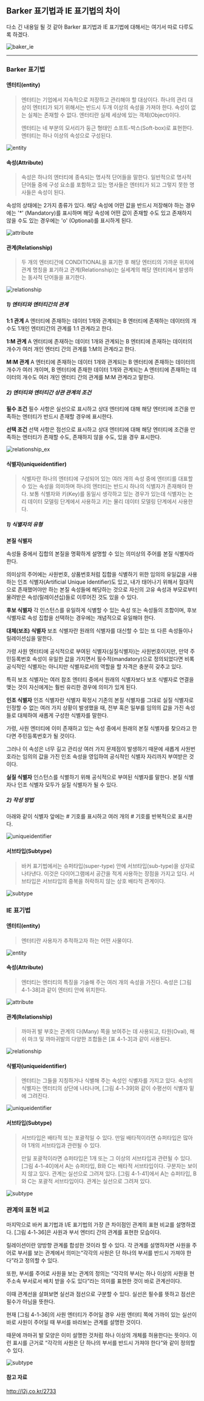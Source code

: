 ## Barker 표기법과 IE 표기법의 차이  

다소 긴 내용일 될 것 같아 Barker 표기법과 IE 표기법에 대해서는 여기서 따로 다루도록 하겠다. 

![baker_ie](https://raw.githubusercontent.com/rjs1197/rjs1197.github.io/master/img/database/baker_ie.jpg)

---

### Barker 표기법  

#### 엔터티(entity)  

> 엔터티는 기업에서 지속적으로 저장하고 관리해야 할 대상이다. 하나의 관리 대상이 엔터티가 되기 위해서는 반드시 두개 이상의 속성을 가져야 한다. 속성이 없는 실체는 존재할 수 없다. 엔터티란 실제 세상에 있는 객체(Object)이다.
>
> 엔터티는 네 부분의 모서리가 둥근 형태인 소프트-박스(Soft-box)로 표현한다.
> 엔터티는 하나 이상의 속성으로 구성된다.
  

![entity](https://raw.githubusercontent.com/rjs1197/rjs1197.github.io/master/img/database/baker/entity.jpg)
  

#### 속성(Attribute)  

> 속성은 하나의 엔터티에 종속되는 명사적 단어들을 말한다. 일반적으로 명사적 단어들 중에 구성 요소를 포함하고 있는 명사들은 엔터티가 되고 그렇지 못한 명사들은 속성이 된다.  

속성의 상태에는 2가지 종류가 있다. 해당 속성에 어떤 값을 반드시 저장해야 하는 경우에는 '*' (Mandatory)를 표시하며 해당 속성에 어떤 값이 존재할 수도 있고 존재하지 않을 수도 있는 경우에는 'o' (Optional)를 표시하게 된다.  

![attribute](https://raw.githubusercontent.com/rjs1197/rjs1197.github.io/master/img/database/baker/attribute.jpg)
  

#### 관계(Relationship)  

> 두 개의 엔터티간에 CONDITIONAL을 표기한 후 해당 엔터티의 가까운 위치에 관계 명칭을 표기하고 관계(Relationship)는 실세계의 해당 엔터티에서 발생하는 동사적 단어들을 표기한다.  

![relationship](https://raw.githubusercontent.com/rjs1197/rjs1197.github.io/master/img/database/baker/relationship.jpg)
  

##### 1) 엔터티와 엔터티간의 관계  

**1:1 관계**
A 엔터티에 존재하는 데이터 1개와 관계되는 B 엔터티에 존재하는 데이터의 개수도 1개인 엔터티간의 관계를 1:1 관계라고 한다.  

**1:M 관계**
A 엔터티에 존재하는 데이터 1개와 관계되는 B 엔터티에 존재하는 데이터의 개수가 여러 개인 엔터티 간의 관계를 1:M의 관계라고 한다.  

**M:M 관계**
A 엔터티에 존재하는 데이터 1개와 관계되는 B 엔터티에 존재하는 데이터의 개수가 여러 개이며, B 엔터티에 존재한 데이터 1개와 관계되는 A 엔터티에 존재하는 데이터의 개수도 여러 개인 엔터티 간의 관계를 M:M 관계라고 말한다.  

##### 2) 엔터티와 엔터티간 상관 관계의 조건  

**필수 조건**
필수 사항은 실선으로 표시하고 상대 엔터티에 대해 해당 엔터티에 조건을 만족하는 엔터티가 반드시 존재할 경우에 표시한다.  

**선택 조건**
선택 사항은 점선으로 표시하고 상대 엔터티에 대해 해당 엔터티에 조건을 만족하는 엔터티가 존재할 수도, 존재하지 않을 수도, 있을 경우 표시한다.  

![relationship_ex](https://raw.githubusercontent.com/rjs1197/rjs1197.github.io/master/img/database/baker/relationship_ex.jpg)  

#### 식별자(uniqueidentifier)  
> 
> 식별자란 하나의 엔터티에 구성되어 있는 여러 개의 속성 중에 엔터티를 대표할 수 있는 속성을 의미하며 하나의 엔터티는 반드시 하나의 식별자가 존재해야 한다. 보통 식별자와 키(Key)를 동일시 생각하고 있는 경우가 있는데 식별자는 논리 데이터 모델링 단계에서 사용하고 키는 물리 데이터 모델링 단계에서 사용한다.  

##### 1) 식별자의 유형  

**본질 식별자**

속성들 중에서 집합의 본질을 명확하게 설명할 수 있는 의미상의 주어를 본질 식별자라한다.  

의미상의 주어에는 사원번호, 상품번호처럼 집합을 식별하기 위한 임의의 유일값을 사용하는 인조 식별자(Artificial Unique Identifier)도 있고, 내가 태어나기 위해서 절대적으로 존재했어야만 하는 본질 속성들에 해당하는 것으로 자신의 고유 속성과 부모로부터 물려받은 속성(릴레이션십)들로 이루어진 것도 있을 수 있다.  

**후보 식별자**
각 인스턴스를 유일하게 식별할 수 있는 속성 또는 속성들의 조합이며, 후보 식별자로 속성 집합을 선택하는 경우에는 개념적으로 유일해야 한다.  

**대체(보조) 식별자**
보조 식별자란 원래의 식별자를 대신할 수 있는 또 다른 속성들이나 릴레이션십을 말한다.  

가령 사원 엔터티에 공식적으로 부여된 식별자(실질식별자)는 사원번호이지만, 만약 주민등록번호 속성이 유일한 값을 가지면서 필수적(mandatory)으로 정의되었다면 비록 공식적인 식별자는 아니지만 식별자로서의 역할을 할 자격은 충분히 갖추고 있다.  

특히 보조 식별자는 여러 참조 엔터티 중에서 원래의 식별자보다 보조 식별자로 연결을 맺는 것이 자신에게는 훨씬 유리한 경우에 의미가 있게 된다.  

**인조 식별자**
인조 식별자란 식별자 확정시 기존의 본질 식별자를 그대로 실질 식별자로 인정할 수 없는 여러 가지 상황이 발생했을 때, 전부 혹은 일부를 임의의 값을 가진 속성들로 대체하여 새롭게 구성한 식별자를 말한다.  

가령, 사원 엔터티에 이미 존재하고 있는 속성 중에서 원래의 본질 식별자를 찾으라고 한다면 주민등록번호가 될 것이다.  

그러나 이 속성은 너무 길고 관리상 여러 가지 문제점이 발생하기 때문에 새롭게 사원번호라는 임의의 값을 가진 인조 속성을 영입하여 공식적인 식별자 자리까지 부여받은 것이다.  

**실질 식별자**
인스턴스를 식별하기 위해 공식적으로 부여된 식별자를 말한다. 본질 식별자나 인조 식별자 모두가 실질 식별자가 될 수 있다.  

##### 2) 작성 방법  

아래와 같이 식별자 앞에는 # 기호를 표시하고 여러 개의 # 기호를 반복적으로 표시한다.  

![uniqueidentifier](https://raw.githubusercontent.com/rjs1197/rjs1197.github.io/master/img/database/baker/uniqueidentifier.jpg)

#### 서브타입(Subtype)   

> 바커 표기법에서는 슈퍼타입(super-type) 안에 서브타입(sub-type)을 상자로 나타낸다. 이것은 다이어그램에서 공간을 적게 사용하는 장점을 가지고 있다. 서브타입은 서브타입의 중복을 허락하지 않는 상호 배타적 관계이다.

![subtype](https://raw.githubusercontent.com/rjs1197/rjs1197.github.io/master/img/database/baker/subtype.jpg)

### IE 표기법  

#### 엔터티(entity)  

> 엔터티란 사용자가 추적하고자 하는 어떤 사물이다.    

![entity](https://raw.githubusercontent.com/rjs1197/rjs1197.github.io/master/img/database/ie/entity.jpg)

#### 속성(Attribute)  

> 엔터티는 엔터티의 특징을 기술해 주는 여러 개의 속성을 가진다. 속성은 [그림 4-1-38]과 같이 엔터티 안에 위치한다.  

![attribute](https://raw.githubusercontent.com/rjs1197/rjs1197.github.io/master/img/database/ie/attribute.jpg)

#### 관계(Relationship)  

> 까마귀 발 부호는 관계의 다(Many) 쪽을 보여주는 데 사용되고, 타원(Oval), 해쉬 마크 및 까마귀발의 다양한 조합들은 [표 4-1-3]과 같이 사용된다.  

![relationship](https://raw.githubusercontent.com/rjs1197/rjs1197.github.io/master/img/database/ie/relationship.jpg)

#### 식별자(uniqueidentifier)  

> 엔터티는 그들을 지칭하거나 식별해 주는 속성인 식별자를 가지고 있다. 속성의 식별자는 엔터티의 상단에 나타나며, [그림 4-1-39]와 같이 수평선이 식별자 밑에 그려진다.  

![uniqueidentifier](https://raw.githubusercontent.com/rjs1197/rjs1197.github.io/master/img/database/ie/uniqueidentifier.jpg)

#### 서브타입(Subtype)  

> 서브타입은 배타적 또는 포괄적일 수 있다. 만일 배타적이라면 슈퍼타입은 많아야 1개의 서브타입과 관련될 수 있다.  
>
> 만일 포괄적이라면 슈퍼타입은 1개 또는 그 이상의 서브타입과 관련될 수 있다. [그림 4-1-40]에서 A는 슈퍼타입, B와 C는 배타적 서브타입이다. 구분자는 보이지 않고 있다. 관계는 실선으로 그려져 있다. [그림 4-1-41]에서 A는 슈퍼타입, B와 C는 포괄적 서브타입이다. 관계는 실선으로 그려져 있다.  

![subtype](https://raw.githubusercontent.com/rjs1197/rjs1197.github.io/master/img/database/ie/subtype.jpg)
  

### 관계의 표현 비교  

마지막으로 바커 표기법과 I/E 표기법의 가장 큰 차이점인 관계의 표현 비교를 설명하겠다. [그림 4-1-36]은 사원과 부서 엔터티 간의 관계를 표현한 모습이다.  

릴레이션이란 양방향 관계를 합성한 것이라 할 수 있다. 각 관계를 설명하자면 사원을 주어로 부서를 보는 관계에서 의미는“각각의 사원은 단 하나의 부서를 반드시 가져야 한다”라고 정의할 수 있다.  

또한, 부서를 주어로 사원을 보는 관계의 정의는 “각각의 부서는 하나 이상의 사원을 현 주소속 부서로서 배치 받을 수도 있다”라는 의미를 표현한 것이 바로 관계선이다.  

이때 관계선을 살펴보면 실선과 점선으로 구분할 수 있다. 실선은 필수를 뜻하고 점선은 필수가 아님을 뜻한다.  

현재 [그림 4-1-36]의 사원 엔터티가 주어일 경우 사원 엔터티 쪽에 가까이 있는 실선이 바로 사원이 주어일 때 부서를 바라보는 관계를 설명한 것이다.   

때문에 까마귀 발 모양은 이미 설명한 것처럼 하나 이상의 개체를 허용한다는 뜻이다. 이런 표시를 근거로 “각각의 사원은 단 하나의 부서를 반드시 가져야 한다”와 같이 정의할 수 있다.  

![subtype](https://raw.githubusercontent.com/rjs1197/rjs1197.github.io/master/img/database/relationship_compare.jpg)
  

#### 참고 자료  

http://l2j.co.kr/2733

